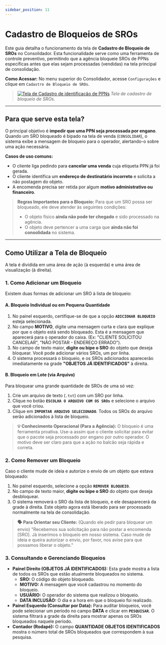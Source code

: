 ```yaml
---
sidebar_position: 11
---
```


# Cadastro de Bloqueios de SROs

Este guia detalha o funcionamento da tela de **Cadastro de Bloqueio de SROs** no Consolidador. Esta funcionalidade serve como uma ferramenta de controle preventivo, permitindo que a agência bloqueie SROs de PPNs específicas antes que elas sejam processadas (vendidas) na tela principal de consolidação.

**Como Acessar:** No menu superior do Consolidador, acesse `Configurações` e clique em `Cadastro de Bloqueio de SROs`.

> [![Tela de Cadastro de identificação de PPNs](/img/cadastro_bloqueio_sros/cadastro-bloqueio-sros.png)](/img/cadastro_bloqueio_sros/cadastro-bloqueio-sros.png)
> *Tela de cadastro de bloqueio de SROs.*

---

## Para que serve esta tela?

O principal objetivo é **impedir que uma PPN seja processada por engano**. Quando um SRO bloqueado é bipado na tela de venda (`CONSOLIDAR`), o sistema exibe a mensagem de bloqueio para o operador, alertando-o sobre uma ação necessária.

**Casos de uso comuns:**
* O cliente liga pedindo para **cancelar uma venda** cuja etiqueta PPN já foi gerada.
* O cliente identifica um **endereço de destinatário incorreto** e solicita a não postagem do objeto.
* A encomenda precisa ser retida por algum **motivo administrativo ou financeiro**.

> **Regras Importantes para o Bloqueio:**
> Para que um SRO possa ser bloqueado, ele deve atender às seguintes condições:
> * O objeto físico **ainda não pode ter chegado** e sido processado na agência.
> * O objeto deve pertencer a uma carga que **ainda não foi consolidada** no sistema.

---

## Como Utilizar a Tela de Bloqueio

A tela é dividida em uma área de ação (à esquerda) e uma área de visualização (à direita).

### 1. Como Adicionar um Bloqueio

Existem duas formas de adicionar um SRO à lista de bloqueio:

#### A. Bloqueio Individual ou em Pequena Quantidade

1.  No painel esquerdo, certifique-se de que a opção **`ADICIONAR BLOQUEIO`** esteja selecionada.
2.  No campo **MOTIVO**, digite uma mensagem curta e clara que explique por que o objeto está sendo bloqueado. Esta é a mensagem que aparecerá para o operador do caixa. (Ex: "CLIENTE SOLICITOU CANCELAR", "NÃO POSTAR - ENDEREÇO ERRADO").
3.  No campo de texto maior, **digite ou bipe o SRO** do objeto que deseja bloquear. Você pode adicionar vários SROs, um por linha.
4.  O sistema processará o bloqueio, e os SROs adicionados aparecerão imediatamente na grade **"OBJETOS JÁ IDENTIFICADOS"** à direita.

#### B. Bloqueio em Lote (via Arquivo)

Para bloquear uma grande quantidade de SROs de uma só vez:
1.  Crie um arquivo de texto (`.txt`) com um SRO por linha.
2.  Clique no botão **`ESCOLHA O ARQUIVO COM OS SROs`** e selecione o arquivo que você criou.
3.  Clique em **`IMPORTAR ARQUIVO SELECIONADO`**. Todos os SROs do arquivo serão adicionados à lista de bloqueio.

> **💡 Conhecimento Operacional (Para a Agência):** O bloqueio é uma ferramenta proativa. Use-a assim que o cliente solicitar para evitar que o pacote seja processado por engano por outro operador. O motivo deve ser claro para que a ação no balcão seja rápida e correta.

### 2. Como Remover um Bloqueio

Caso o cliente mude de ideia e autorize o envio de um objeto que estava bloqueado:

1.  No painel esquerdo, selecione a opção **`REMOVER BLOQUEIO`**.
2.  No campo de texto maior, **digite ou bipe o SRO** do objeto que deseja desbloquear.
3.  O sistema removerá o SRO da lista de bloqueio, e ele desaparecerá da grade à direita. Este objeto agora está liberado para ser processado normalmente na tela de consolidação.

> **🗣️ Para Orientar seu Cliente:** (Quando ele pedir para bloquear um envio) "Recebemos sua solicitação para não postar a encomenda [SRO]. Já inserimos o bloqueio em nosso sistema. Caso mude de ideia e queira autorizar o envio, por favor, nos avise para que possamos liberar o objeto."

### 3. Consultando e Gerenciando Bloqueios

* **Painel Direito (OBJETOS JÁ IDENTIFICADOS):** Esta grade mostra a lista de todos os SROs que estão atualmente bloqueados no sistema.
    * **SRO:** O código do objeto bloqueado.
    * **MOTIVO:** A mensagem que você cadastrou no momento do bloqueio.
    * **USUÁRIO:** O operador do sistema que realizou o bloqueio.
    * **DATA INCLUSÃO:** O dia e a hora em que o bloqueio foi realizado.
* **Painel Esquerdo (Consultar por Data):** Para auditar bloqueios, você pode selecionar um período no campo **DATA** e clicar em **`PESQUISAR`**. O sistema filtrará a grade da direita para mostrar apenas os SROs bloqueados naquele período.
* **Contador (Rodapé):** O campo **QUANTIDADE OBJETOS IDENTIFICADOS** mostra o número total de SROs bloqueados que correspondem à sua pesquisa.